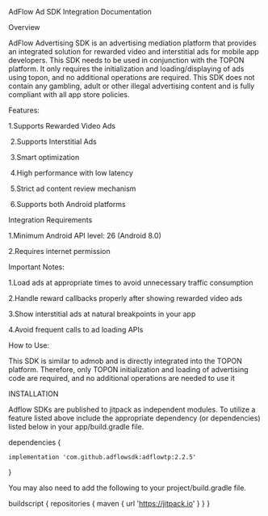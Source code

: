 AdFlow Ad SDK Integration Documentation

Overview

AdFlow Advertising SDK is an advertising mediation platform that provides an integrated solution for rewarded video and interstitial ads for mobile app developers. This SDK needs to be used in conjunction with the TOPON platform. It only requires the initialization and loading/displaying of ads using topon, and no additional operations are required. This SDK does not contain any gambling, adult or other illegal advertising content and is fully compliant with all app store policies.

Features:


1.Supports Rewarded Video Ads

﻿
2.Supports Interstitial Ads

﻿
3.Smart optimization

﻿
4.High performance with low latency

﻿
5.Strict ad content review mechanism

﻿
6.Supports both Android platforms


Integration Requirements

1.Minimum Android API level: 26 (Android 8.0)


2.Requires internet permission


Important Notes:

1.Load ads at appropriate times to avoid unnecessary traffic consumption


2.Handle reward callbacks properly after showing rewarded video ads


3.Show interstitial ads at natural breakpoints in your app


4.Avoid frequent calls to ad loading APIs


How to Use:

This SDK is similar to admob and is directly integrated into the TOPON platform. Therefore, only TOPON initialization and loading of advertising code are required, and no additional operations are needed to use it


INSTALLATION


Adflow SDKs are published to jitpack as independent modules. To utilize a feature listed above include the appropriate dependency (or dependencies) listed below in your app/build.gradle file.


dependencies {

    implementation 'com.github.adflowsdk:adflowtp:2.2.5'
    
}


You may also need to add the following to your project/build.gradle file.



buildscript {
    repositories {
        maven { url 'https://jitpack.io' }
    }
}
